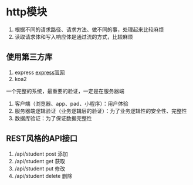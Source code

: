 <!--
 * @Author: zt zhoutao@ydmob.com
 * @Date: 2024-02-05 18:17:39
 * @LastEditors: zt zhoutao@ydmob.com
 * @LastEditTime: 2024-03-06 18:25:56
 * @FilePath: /student-sys/README.md
 * @Description: 这是默认设置,请设置`customMade`, 打开koroFileHeader查看配置 进行设置: https://github.com/OBKoro1/koro1FileHeader/wiki/%E9%85%8D%E7%BD%A
-->
# http模块

1. 根据不同的请求路径、请求方法、做不同的事，处理起来比较麻烦
2. 读取请求体和写入响应体是通过流的方式，比较麻烦

## 使用第三方库

1. express
   [express官网](https://www.expressjs.com.cn)
2. koa2

一个完整的系统，最重要的验证，一定是在服务器端

1. 客户端（浏览器、app、pad、小程序）：用户体验
2. 服务器端逻辑验证（业务逻辑层的验证）：为了业务逻辑性的安全性、完整性
3. 数据库验证：为了保证数据完整性


## REST风格的API接口

1. /api/student post 添加
2. /api/student get 获取
3. /api/student put 修改
3. /api/student delete 删除

